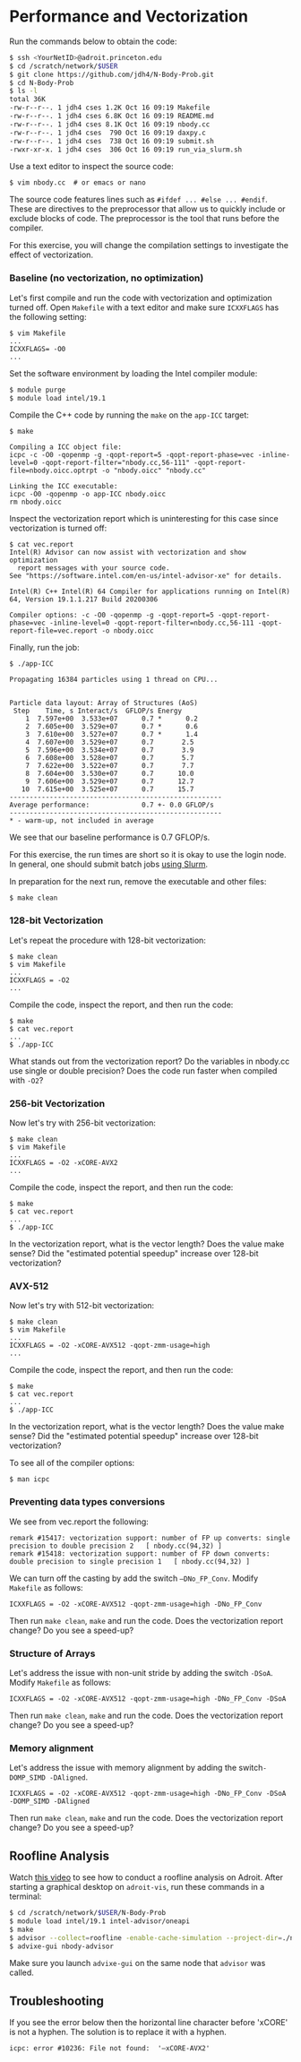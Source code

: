# Performance and Vectorization

Run the commands below to obtain the code:

```bash
$ ssh <YourNetID>@adroit.princeton.edu
$ cd /scratch/network/$USER
$ git clone https://github.com/jdh4/N-Body-Prob.git
$ cd N-Body-Prob
$ ls -l
total 36K
-rw-r--r--. 1 jdh4 cses 1.2K Oct 16 09:19 Makefile
-rw-r--r--. 1 jdh4 cses 6.8K Oct 16 09:19 README.md
-rw-r--r--. 1 jdh4 cses 8.1K Oct 16 09:19 nbody.cc
-rw-r--r--. 1 jdh4 cses  790 Oct 16 09:19 daxpy.c
-rw-r--r--. 1 jdh4 cses  738 Oct 16 09:19 submit.sh
-rwxr-xr-x. 1 jdh4 cses  306 Oct 16 09:19 run_via_slurm.sh
```

Use a text editor to inspect the source code:

```
$ vim nbody.cc  # or emacs or nano
```

The source code features lines such as `#ifdef ... #else ... #endif`. These are directives to the preprocessor that allow us to quickly include or exclude blocks of code. The preprocessor is the tool that runs before the compiler.

For this exercise, you will change the compilation settings to investigate the effect of vectorization.

### Baseline (no vectorization, no optimization)

Let's first compile and run the code with vectorization and optimization turned off. Open `Makefile` with a text editor and make sure `ICXXFLAGS` has the following setting:

```
$ vim Makefile
...
ICXXFLAGS= -O0
...
```

Set the software environment by loading the Intel compiler module:

```bash
$ module purge
$ module load intel/19.1
```

Compile the C++ code by running the `make` on the `app-ICC` target:

```
$ make

Compiling a ICC object file:
icpc -c -O0 -qopenmp -g -qopt-report=5 -qopt-report-phase=vec -inline-level=0 -qopt-report-filter="nbody.cc,56-111" -qopt-report-file=nbody.oicc.optrpt -o "nbody.oicc" "nbody.cc"

Linking the ICC executable:
icpc -O0 -qopenmp -o app-ICC nbody.oicc
rm nbody.oicc
```

Inspect the vectorization report which is uninteresting for this case since vectorization is turned off:

```
$ cat vec.report
Intel(R) Advisor can now assist with vectorization and show optimization
  report messages with your source code.
See "https://software.intel.com/en-us/intel-advisor-xe" for details.

Intel(R) C++ Intel(R) 64 Compiler for applications running on Intel(R) 64, Version 19.1.1.217 Build 20200306

Compiler options: -c -O0 -qopenmp -g -qopt-report=5 -qopt-report-phase=vec -inline-level=0 -qopt-report-filter=nbody.cc,56-111 -qopt-report-file=vec.report -o nbody.oicc
```

Finally, run the job:

```
$ ./app-ICC

Propagating 16384 particles using 1 thread on CPU...


Particle data layout: Array of Structures (AoS)
 Step    Time, s Interact/s  GFLOP/s Energy
    1  7.597e+00  3.533e+07      0.7 *      0.2
    2  7.605e+00  3.529e+07      0.7 *      0.6
    3  7.610e+00  3.527e+07      0.7 *      1.4
    4  7.607e+00  3.529e+07      0.7       2.5
    5  7.596e+00  3.534e+07      0.7       3.9
    6  7.608e+00  3.528e+07      0.7       5.7
    7  7.622e+00  3.522e+07      0.7       7.7
    8  7.604e+00  3.530e+07      0.7      10.0
    9  7.606e+00  3.529e+07      0.7      12.7
   10  7.615e+00  3.525e+07      0.7      15.7
-----------------------------------------------------
Average performance:             0.7 +- 0.0 GFLOP/s
-----------------------------------------------------
* - warm-up, not included in average
```

We see that our baseline performance is 0.7 GFLOP/s.

For this exercise, the run times are short so it is okay to use the login node. In general, one should submit batch jobs [using Slurm](https://researchcomputing.princeton.edu/support/knowledge-base/slurm).

In preparation for the next run, remove the executable and other files:

```
$ make clean
```

### 128-bit Vectorization

Let's repeat the procedure with 128-bit vectorization:

```
$ make clean
$ vim Makefile
...
ICXXFLAGS = -O2
...
```

Compile the code, inspect the report, and then run the code:

```
$ make
$ cat vec.report
...
$ ./app-ICC
```

What stands out from the vectorization report? Do the variables in nbody.cc use single or double precision? Does the code run faster when compiled with `-O2`?

### 256-bit Vectorization

Now let's try with 256-bit vectorization:

```
$ make clean
$ vim Makefile
...
ICXXFLAGS = -O2 -xCORE-AVX2
...
```

Compile the code, inspect the report, and then run the code:

```
$ make
$ cat vec.report
...
$ ./app-ICC
```

In the vectorization report, what is the vector length? Does the value make sense? Did the "estimated potential speedup" increase over 128-bit vectorization?

### AVX-512

Now let's try with 512-bit vectorization:

```
$ make clean
$ vim Makefile
...
ICXXFLAGS = -O2 -xCORE-AVX512 -qopt-zmm-usage=high
...
```

Compile the code, inspect the report, and then run the code:

```
$ make
$ cat vec.report
...
$ ./app-ICC
```

In the vectorization report, what is the vector length? Does the value make sense? Did the "estimated potential speedup" increase over 128-bit vectorization?

To see all of the compiler options:

```
$ man icpc
```

### Preventing data types conversions

We see from vec.report the following:

```
remark #15417: vectorization support: number of FP up converts: single precision to double precision 2   [ nbody.cc(94,32) ]
remark #15418: vectorization support: number of FP down converts: double precision to single precision 1   [ nbody.cc(94,32) ]
```

We can turn off the casting by add the switch `–DNo_FP_Conv`. Modify `Makefile` as follows:

```
ICXXFLAGS = -O2 -xCORE-AVX512 -qopt-zmm-usage=high -DNo_FP_Conv
```

Then run `make clean`, `make` and run the code. Does the vectorization report change? Do you see a speed-up?

### Structure of Arrays

Let's address the issue with non-unit stride by adding the switch `-DSoA`. Modify `Makefile` as follows:

```
ICXXFLAGS = -O2 -xCORE-AVX512 -qopt-zmm-usage=high -DNo_FP_Conv -DSoA
```

Then run `make clean`, `make` and run the code. Does the vectorization report change? Do you see a speed-up?

### Memory alignment

Let's address the issue with memory alignment by adding the switch`-DOMP_SIMD -DAligned`.

```
ICXXFLAGS = -O2 -xCORE-AVX512 -qopt-zmm-usage=high -DNo_FP_Conv -DSoA -DOMP_SIMD -DAligned
```

Then run `make clean`, `make` and run the code. Does the vectorization report change? Do you see a speed-up?

## Roofline Analysis

Watch [this video](https://mediacentral.princeton.edu/media/t/1_5nhl128acd) to see how to conduct a roofline analysis on Adroit. After starting a graphical desktop on `adroit-vis`, run these commands in a terminal:

```bash
$ cd /scratch/network/$USER/N-Body-Prob
$ module load intel/19.1 intel-advisor/oneapi
$ make
$ advisor --collect=roofline -enable-cache-simulation --project-dir=./nbody-advisor -- ./app-ICC
$ advixe-gui nbody-advisor
```

Make sure you launch `advixe-gui` on the same node that `advisor` was called.

## Troubleshooting

If you see the error below then the horizontal line character before 'xCORE' is not a hyphen. The solution is to replace it with a hyphen.

```
icpc: error #10236: File not found:  '–xCORE-AVX2'
```
